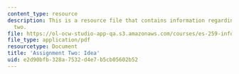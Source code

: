 ```yaml
---
content_type: resource
description: This is a resource file that contains information regarding assignment
  two.
file: https://ol-ocw-studio-app-qa.s3.amazonaws.com/courses/es-259-information-and-communication-technology-in-africa-spring-2006/e2d90bfb328a7532d4e7b5cb05602b52_MITES_259S06_Ass_two.pdf
file_type: application/pdf
resourcetype: Document
title: 'Assignment Two: Idea'
uid: e2d90bfb-328a-7532-d4e7-b5cb05602b52
---
```

